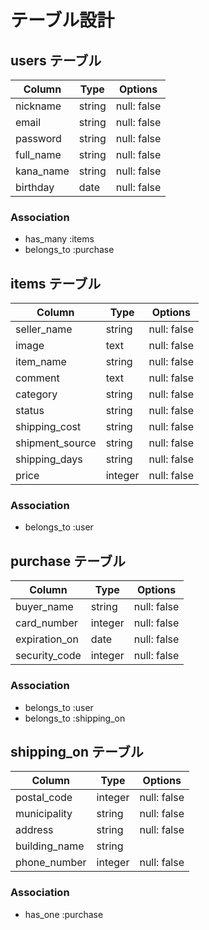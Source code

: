 # テーブル設計

## users テーブル

| Column    | Type   | Options     |
| --------- | ------ | ----------- |
| nickname  | string | null: false |
| email     | string | null: false |
| password  | string | null: false |
| full_name | string | null: false |
| kana_name | string | null: false |
| birthday  | date   | null: false |

### Association

- has_many   :items
- belongs_to :purchase


## items テーブル

| Column          | Type    | Options     |
| --------------- | ------  | ----------- |
| seller_name     | string  | null: false |
| image           | text    | null: false |
| item_name       | string  | null: false |
| comment         | text    | null: false |
| category        | string  | null: false |
| status          | string  | null: false |
| shipping_cost   | string  | null: false |
| shipment_source | string  | null: false |
| shipping_days   | string  | null: false |
| price           | integer | null: false |

### Association

- belongs_to :user


## purchase テーブル

| Column        | Type    | Options     |
| ------------- | ------  | ----------- |
| buyer_name    | string  | null: false |
| card_number   | integer | null: false |
| expiration_on | date    | null: false |
| security_code | integer | null: false |

### Association

- belongs_to :user
- belongs_to :shipping_on


## shipping_on テーブル

| Column        | Type    | Options     |
| ------------- | ------  | ----------- |
| postal_code   | integer | null: false |
| municipality  | string  | null: false |
| address       | string  | null: false |
| building_name | string  |             |
| phone_number  | integer | null: false |

### Association

- has_one :purchase